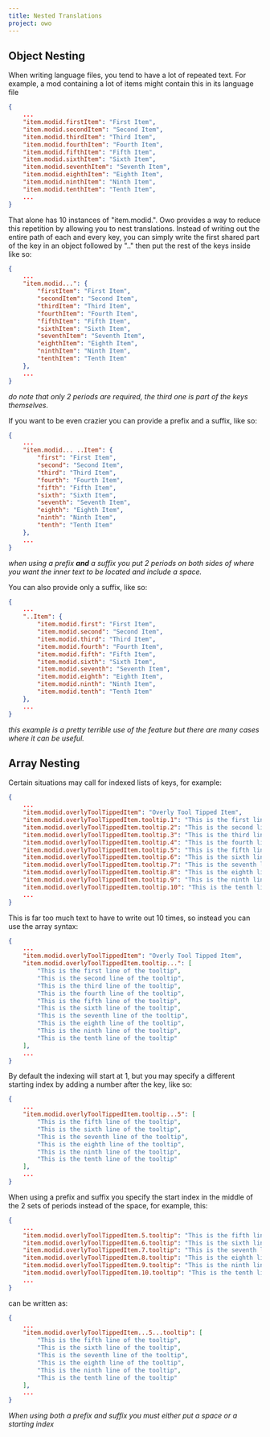```yaml
---
title: Nested Translations
project: owo
---
```


## Object Nesting

When writing language files, you tend to have a lot of repeated text. For example, a mod containing a lot of items might contain this in its language file

```json title="en_us.json"
{
    ...
    "item.modid.firstItem": "First Item",
    "item.modid.secondItem": "Second Item",
    "item.modid.thirdItem": "Third Item",
    "item.modid.fourthItem": "Fourth Item",
    "item.modid.fifthItem": "Fifth Item",
    "item.modid.sixthItem": "Sixth Item",
    "item.modid.seventhItem": "Seventh Item",
    "item.modid.eighthItem": "Eighth Item",
    "item.modid.ninthItem": "Ninth Item",
    "item.modid.tenthItem": "Tenth Item",
    ...
}
```

That alone has 10 instances of "item.modid.". Owo provides a way to reduce this repetition by allowing you to nest translations. Instead of writing out the entire path of each and every key, you can simply write the first shared part of the key in an object followed by ".." then put the rest of the keys inside like so:

```json title="en_us.json"
{
    ...
    "item.modid...": {
        "firstItem": "First Item",
        "secondItem": "Second Item",
        "thirdItem": "Third Item",
        "fourthItem": "Fourth Item",
        "fifthItem": "Fifth Item",
        "sixthItem": "Sixth Item",
        "seventhItem": "Seventh Item",
        "eighthItem": "Eighth Item",
        "ninthItem": "Ninth Item",
        "tenthItem": "Tenth Item"
    },
    ...
}
```

*do note that only 2 periods are required, the third one is part of the keys themselves.*

If you want to be even crazier you can provide a prefix and a suffix, like so:

```json title="en_us.json"
{
    ...
    "item.modid... ..Item": {
        "first": "First Item",
        "second": "Second Item",
        "third": "Third Item",
        "fourth": "Fourth Item",
        "fifth": "Fifth Item",
        "sixth": "Sixth Item",
        "seventh": "Seventh Item",
        "eighth": "Eighth Item",
        "ninth": "Ninth Item",
        "tenth": "Tenth Item"
    },
    ...
}
```

*when using a prefix **and** a suffix you put 2 periods on both sides of where you want the inner text to be located and include a space.*

You can also provide only a suffix, like so:

```json title="en_us.json"
{
    ...
    "..Item": {
        "item.modid.first": "First Item",
        "item.modid.second": "Second Item",
        "item.modid.third": "Third Item",
        "item.modid.fourth": "Fourth Item",
        "item.modid.fifth": "Fifth Item",
        "item.modid.sixth": "Sixth Item",
        "item.modid.seventh": "Seventh Item",
        "item.modid.eighth": "Eighth Item",
        "item.modid.ninth": "Ninth Item",
        "item.modid.tenth": "Tenth Item"
    },
    ...
}
```

*this example is a pretty terrible use of the feature but there are many cases where it can be useful.*

## Array Nesting

Certain situations may call for indexed lists of keys, for example:

```json title="en_us.json"
{
    ...
    "item.modid.overlyToolTippedItem": "Overly Tool Tipped Item",
    "item.modid.overlyToolTippedItem.tooltip.1": "This is the first line of the tooltip",
    "item.modid.overlyToolTippedItem.tooltip.2": "This is the second line of the tooltip",
    "item.modid.overlyToolTippedItem.tooltip.3": "This is the third line of the tooltip",
    "item.modid.overlyToolTippedItem.tooltip.4": "This is the fourth line of the tooltip",
    "item.modid.overlyToolTippedItem.tooltip.5": "This is the fifth line of the tooltip",
    "item.modid.overlyToolTippedItem.tooltip.6": "This is the sixth line of the tooltip",
    "item.modid.overlyToolTippedItem.tooltip.7": "This is the seventh line of the tooltip",
    "item.modid.overlyToolTippedItem.tooltip.8": "This is the eighth line of the tooltip",
    "item.modid.overlyToolTippedItem.tooltip.9": "This is the ninth line of the tooltip",
    "item.modid.overlyToolTippedItem.tooltip.10": "This is the tenth line of the tooltip",
    ...
}
```

This is far too much text to have to write out 10 times, so instead you can use the array syntax:

```json title="en_us.json"
{
    ...
    "item.modid.overlyToolTippedItem": "Overly Tool Tipped Item",
    "item.modid.overlyToolTippedItem.tooltip...": [
        "This is the first line of the tooltip",
        "This is the second line of the tooltip",
        "This is the third line of the tooltip",
        "This is the fourth line of the tooltip",
        "This is the fifth line of the tooltip",
        "This is the sixth line of the tooltip",
        "This is the seventh line of the tooltip",
        "This is the eighth line of the tooltip",
        "This is the ninth line of the tooltip",
        "This is the tenth line of the tooltip"
    ],
    ...
}
```

By default the indexing will start at 1, but you may specify a different starting index by adding a number after the key, like so:

```json title="en_us.json"
{
    ...
    "item.modid.overlyToolTippedItem.tooltip...5": [
        "This is the fifth line of the tooltip",
        "This is the sixth line of the tooltip",
        "This is the seventh line of the tooltip",
        "This is the eighth line of the tooltip",
        "This is the ninth line of the tooltip",
        "This is the tenth line of the tooltip"
    ],
    ...
}
```

When using a prefix and suffix you specify the start index in the middle of the 2 sets of periods instead of the space, for example, this:

```json title="en_us.json"
{
    ...
    "item.modid.overlyToolTippedItem.5.tooltip": "This is the fifth line of the tooltip",
    "item.modid.overlyToolTippedItem.6.tooltip": "This is the sixth line of the tooltip",
    "item.modid.overlyToolTippedItem.7.tooltip": "This is the seventh line of the tooltip",
    "item.modid.overlyToolTippedItem.8.tooltip": "This is the eighth line of the tooltip",
    "item.modid.overlyToolTippedItem.9.tooltip": "This is the ninth line of the tooltip",
    "item.modid.overlyToolTippedItem.10.tooltip": "This is the tenth line of the tooltip",
    ...
}
```

can be written as:

```json title="en_us.json"
{
    ...
    "item.modid.overlyToolTippedItem...5...tooltip": [
        "This is the fifth line of the tooltip",
        "This is the sixth line of the tooltip",
        "This is the seventh line of the tooltip",
        "This is the eighth line of the tooltip",
        "This is the ninth line of the tooltip",
        "This is the tenth line of the tooltip"
    ],
    ...
}
```

*When using both a prefix and suffix you must either put a space or a starting index*

